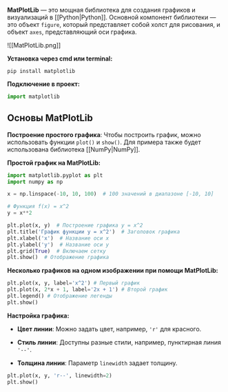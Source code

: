 **MatPlotLib** — это мощная библиотека для создания графиков и визуализаций в [[Python|Python]]. Основной компонент библиотеки — это объект `figure`, который представляет собой холст для рисования, и объект `axes`, представляющий оси графика.

![[MatPlotLib.png]]

**Установка через cmd или terminal:**

```Shell
pip install matplotlib
```

**Подключение в проект:**

```Python
import matplotlib
```

## Основы MatPlotLib

**Построение простого графика**: Чтобы построить график, можно использовать функции `plot()` и `show()`. Для примера также будет использована библиотека [[NumPy|NumPy]].

**Простой график на MatPlotLib:**

```Python
import matplotlib.pyplot as plt 
import numpy as np

x = np.linspace(-10, 10, 100)  # 100 значений в диапазоне [-10, 10] 

# Функция f(x) = x^2 
y = x**2  

plt.plot(x, y)  # Построение графика y = x^2 
plt.title('График функции y = x^2')  # Заголовок графика 
plt.xlabel('x')  # Название оси x 
plt.ylabel('y')  # Название оси y 
plt.grid(True)  # Включаем сетку 
plt.show()  # Отображение графика
```

**Несколько графиков на одном изображении при помощи MatPlotLib:**

```Python
plt.plot(x, y, label='x^2') # Первый график
plt.plot(x, 2*x + 1, label='2x + 1') # Второй график
plt.legend() # Отображение легенды
plt.show()
```

**Настройка графика:** 

- **Цвет линии**: Можно задать цвет, например, `'r'` для красного.

- **Стиль линии**: Доступны разные стили, например, пунктирная линия `'--'`.

- **Толщина линии**: Параметр `linewidth` задает толщину.

```Python
plt.plot(x, y, 'r--', linewidth=2)
plt.show()
```